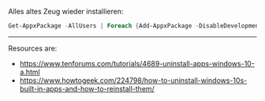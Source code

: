 Alles altes Zeug wieder installieren:
```ps1
Get-AppxPackage -AllUsers | Foreach {Add-AppxPackage -DisableDevelopmentMode -Register "$($_.InstallLocation)\AppXManifest.xml"}
```

--- 

Resources are:
+ https://www.tenforums.com/tutorials/4689-uninstall-apps-windows-10-a.html
+ https://www.howtogeek.com/224798/how-to-uninstall-windows-10s-built-in-apps-and-how-to-reinstall-them/
